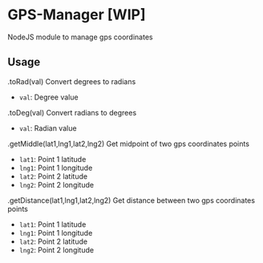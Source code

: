 # GPS-Manager [WIP]
NodeJS module to manage gps coordinates

## Usage

.toRad(val) 
Convert degrees to radians

- `val`: Degree value  


.toDeg(val)
Convert radians to degrees

- `val`: Radian value


.getMiddle(lat1,lng1,lat2,lng2)
Get midpoint of two gps coordinates points

- `lat1`: Point 1 latitude
- `lng1`: Point 1 longitude
- `lat2`: Point 2 latitude
- `lng2`: Point 2 longitude 


.getDistance(lat1,lng1,lat2,lng2)
Get distance between two gps coordinates points

- `lat1`: Point 1 latitude
- `lng1`: Point 1 longitude
- `lat2`: Point 2 latitude
- `lng2`: Point 2 longitude 
